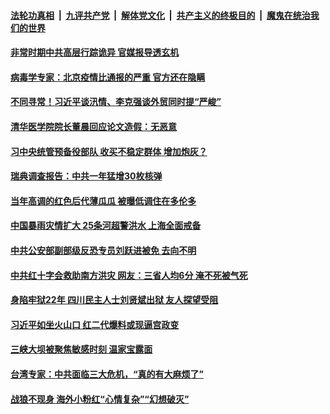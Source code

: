 ####  [法轮功真相](../../../../basic/blob/master/README.md?t=06292102) &nbsp;|&nbsp; [九评共产党](../../../../9ping.md/blob/master/README.md?t=06292102) &nbsp;|&nbsp; [解体党文化](../../../../jtdwh.md/blob/master/README.md?t=06292102)  &nbsp;|&nbsp; [共产主义的终极目的](../../../../gczydzjmd.md/blob/master/README.md?t=06292102) &nbsp;|&nbsp; [魔鬼在统治我们的世界](../../../../mgztzwmdsj.md/blob/master/README.md?t=06292102) 

#### [非常时期中共高层行踪诡异 官媒报导透玄机](../pages/soh5/395419.md?t=06292102) 
#### [ 病毒学专家：北京疫情比通报的严重 官方还在隐瞒](../pages/soh5/395374.md?t=06292102) 
#### [不同寻常！习近平谈汛情、李克强谈外贸同时提“严峻”](../pages/soh5/395371.md?t=06292102) 
#### [清华医学院院长董晨回应论文造假：无恶意](../pages/soh5/395329.md?t=06292102) 
#### [习中央统管预备役部队 收买不稳定群体 增加炮灰？](../pages/soh5/395338.md?t=06292102) 
#### [瑞典调查报告：中共一年猛增30枚核弹](../pages/soh5/395275.md?t=06292102) 
#### [当年高调的红色后代薄瓜瓜 被曝低调住在多伦多](../pages/soh5/395305.md?t=06292102) 
#### [中国暴雨灾情扩大 25条河超警洪水 上海全面戒备](../pages/soh5/395278.md?t=06292102) 
#### [中共公安部副部级反恐专员刘跃进被免 去向不明](../pages/soh5/395137.md?t=06292102) 
#### [中共红十字会救助南方洪灾 网友：三省人均6分 淹不死被气死](../pages/soh5/395119.md?t=06292102) 
#### [身陷牢狱22年 四川民主人士刘贤斌出狱 友人探望受阻](../pages/soh5/395107.md?t=06292102) 
#### [习近平如坐火山口 红二代爆料或现逼宫政变](../pages/soh5/395059.md?t=06292102) 
#### [三峡大坝被聚焦敏感时刻 温家宝露面](../pages/soh5/395092.md?t=06292102) 
#### [台湾专家：中共面临三大危机，“真的有大麻烦了”](../pages/soh5/395056.md?t=06292102) 
#### [战狼不现身 海外小粉红“心情复杂”“幻想破灭”](../pages/soh5/395041.md?t=06292102) 
